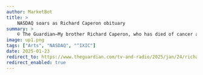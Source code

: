 ```yaml
---
author: MarketBot
title: >
    NASDAQ soars as Richard Caperon obituary
summary: >
    © The Guardian—My brother Richard Caperon, who has died of cancer aged 71, became active in radio while he was at university and, possessing what was described as a “perfect radio voice”, decided that would be his career.
image: up1.png
tags: ["Arts", "NASDAQ", "^IXIC"]
date: 2025-01-23
redirect_to: https://www.theguardian.com/tv-and-radio/2025/jan/24/richard-caperon-obituary
redirect_enabled: true
---
```

